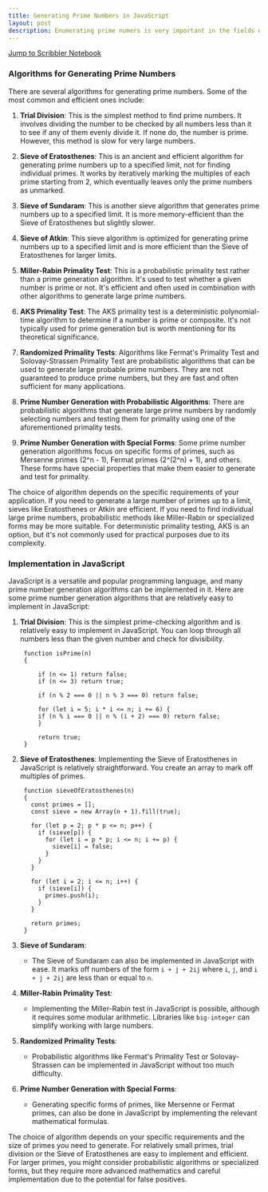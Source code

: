 ```yaml
---
title: Generating Prime Numbers in JavaScript
layout: post
description: Enumerating prime numers is very important in the fields of mathematics and computer science. There are several algorithms to do this and they can be easily implemented in JavaScript.
---
```


[Jump to Scribbler Notebook](https://app.scribbler.live/?jsnb=examples/Enumerating_Primes.jsnb)
### Algorithms for Generating Prime Numbers

There are several algorithms for generating prime numbers. Some of the most common and efficient ones include:

1. **Trial Division**: This is the simplest method to find prime numbers. It involves dividing the number to be checked by all numbers less than it to see if any of them evenly divide it. If none do, the number is prime. However, this method is slow for very large numbers.

2. **Sieve of Eratosthenes**: This is an ancient and efficient algorithm for generating prime numbers up to a specified limit, not for finding individual primes. It works by iteratively marking the multiples of each prime starting from 2, which eventually leaves only the prime numbers as unmarked.

3. **Sieve of Sundaram**: This is another sieve algorithm that generates prime numbers up to a specified limit. It is more memory-efficient than the Sieve of Eratosthenes but slightly slower.

4. **Sieve of Atkin**: This sieve algorithm is optimized for generating prime numbers up to a specified limit and is more efficient than the Sieve of Eratosthenes for larger limits.

5. **Miller-Rabin Primality Test**: This is a probabilistic primality test rather than a prime generation algorithm. It's used to test whether a given number is prime or not. It's efficient and often used in combination with other algorithms to generate large prime numbers.

6. **AKS Primality Test**: The AKS primality test is a deterministic polynomial-time algorithm to determine if a number is prime or composite. It's not typically used for prime generation but is worth mentioning for its theoretical significance.

7. **Randomized Primality Tests**: Algorithms like Fermat's Primality Test and Solovay-Strassen Primality Test are probabilistic algorithms that can be used to generate large probable prime numbers. They are not guaranteed to produce prime numbers, but they are fast and often sufficient for many applications.

8. **Prime Number Generation with Probabilistic Algorithms**: There are probabilistic algorithms that generate large prime numbers by randomly selecting numbers and testing them for primality using one of the aforementioned primality tests.

9. **Prime Number Generation with Special Forms**: Some prime number generation algorithms focus on specific forms of primes, such as Mersenne primes (2^n - 1), Fermat primes (2^(2^n) + 1), and others. These forms have special properties that make them easier to generate and test for primality.

The choice of algorithm depends on the specific requirements of your application. If you need to generate a large number of primes up to a limit, sieves like Eratosthenes or Atkin are efficient. If you need to find individual large prime numbers, probabilistic methods like Miller-Rabin or specialized forms may be more suitable. For deterministic primality testing, AKS is an option, but it's not commonly used for practical purposes due to its complexity.

### Implementation in JavaScript

JavaScript is a versatile and popular programming language, and many prime number generation algorithms can be implemented in it. Here are some prime number generation algorithms that are relatively easy to implement in JavaScript:

1. **Trial Division**:
This is the simplest prime-checking algorithm and is relatively easy to implement in JavaScript. You can loop through all numbers less than the given number and check for divisibility.


        function isPrime(n)
        {
        
            if (n <= 1) return false;
            if (n <= 3) return true;
            
            if (n % 2 === 0 || n % 3 === 0) return false;
            
            for (let i = 5; i * i <= n; i += 6) {
            if (n % i === 0 || n % (i + 2) === 0) return false;
            }
            
            return true;
        }

3. **Sieve of Eratosthenes**:
Implementing the Sieve of Eratosthenes in JavaScript is relatively straightforward. You create an array to mark off multiples of primes.

        function sieveOfEratosthenes(n)
        {
          const primes = [];
          const sieve = new Array(n + 1).fill(true);
          
          for (let p = 2; p * p <= n; p++) {
            if (sieve[p]) {
              for (let i = p * p; i <= n; i += p) {
                sieve[i] = false;
              }
            }
          }
          
          for (let i = 2; i <= n; i++) {
            if (sieve[i]) {
              primes.push(i);
            }
          }
          
          return primes;
        }

5. **Sieve of Sundaram**:
   - The Sieve of Sundaram can also be implemented in JavaScript with ease. It marks off numbers of the form `i + j + 2ij` where `i`, `j`, and `i + j + 2ij` are less than or equal to `n`.

6. **Miller-Rabin Primality Test**:
   - Implementing the Miller-Rabin test in JavaScript is possible, although it requires some modular arithmetic. Libraries like `big-integer` can simplify working with large numbers.

7. **Randomized Primality Tests**:
   - Probabilistic algorithms like Fermat's Primality Test or Solovay-Strassen can be implemented in JavaScript without too much difficulty.

8. **Prime Number Generation with Special Forms**:
   - Generating specific forms of primes, like Mersenne or Fermat primes, can also be done in JavaScript by implementing the relevant mathematical formulas.

The choice of algorithm depends on your specific requirements and the size of primes you need to generate. For relatively small primes, trial division or the Sieve of Eratosthenes are easy to implement and efficient. For larger primes, you might consider probabilistic algorithms or specialized forms, but they require more advanced mathematics and careful implementation due to the potential for false positives.
